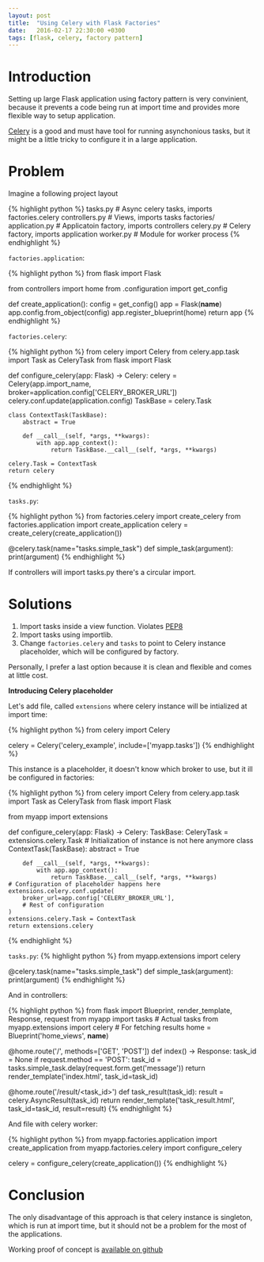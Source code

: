 ```yaml
---
layout: post
title:  "Using Celery with Flask Factories"
date:   2016-02-17 22:30:00 +0300
tags: [flask, celery, factory pattern]
---
```


# Introduction #

Setting up large Flask application using factory pattern is very convinient, because it prevents a code being run at import time and provides more flexible way to setup application. 

[Celery](http://docs.celeryproject.org/en/latest/getting-started/first-steps-with-celery.html) is a good and must have tool for running asynchonious tasks, but it might be a little tricky to configure it in a large application. 


# Problem #

Imagine a following project layout

{% highlight python %}
tasks.py             # Async celery tasks, imports factories.celery
controllers.py       # Views, imports tasks
factories/
    application.py   # Applicatoin factory, imports controllers
    celery.py        # Celery factory, imports application
worker.py            # Module for worker process
{% endhighlight %}

`factories.application`:

{% highlight python %}
from flask import Flask

from controllers import home
from .configuration import get_config

def create_application():
    config = get_config()
    app = Flask(__name__)
    app.config.from_object(config)
    app.register_blueprint(home)
    return app 
{% endhighlight %}

`factories.celery`:

{% highlight python %}
from celery import Celery
from celery.app.task import Task as CeleryTask
from flask import Flask


def configure_celery(app: Flask) -> Celery:
    celery = Celery(app.import_name,
                    broker=application.config['CELERY_BROKER_URL'])
    celery.conf.update(application.config)
    TaskBase = celery.Task

    class ContextTask(TaskBase):
        abstract = True

        def __call__(self, *args, **kwargs):
            with app.app_context():
                return TaskBase.__call__(self, *args, **kwargs)

    celery.Task = ContextTask
    return celery
{% endhighlight %}

`tasks.py`:

{% highlight python %}
from factories.celery import create_celery
from factories.application import create_application
celery = create_celery(create_application())


@celery.task(name="tasks.simple_task")
def simple_task(argument):
    print(argument)
{% endhighlight %}

If controllers will import tasks.py there's a circular import.


# Solutions #

1. Import tasks inside a view function. Violates [PEP8](http://legacy.python.org/dev/peps/pep-0008/#imports)
1. Import tasks using importlib.
1. Change `factories.celery` and `tasks` to point to Celery instance placeholder, which will be configured by factory. 

Personally, I prefer a last option because it is clean and flexible and comes at little cost.

**Introducing Celery placeholder**

Let's add file, called `extensions` where celery instance will be intialized at import time:

{% highlight python %}
from celery import Celery

celery = Celery('celery_example', include=['myapp.tasks'])
{% endhighlight %}

This instance is a placeholder, it doesn't know which broker to use, but it ill be configured in factories:

{% highlight python %}
from celery import Celery
from celery.app.task import Task as CeleryTask
from flask import Flask

from myapp import extensions

def configure_celery(app: Flask) -> Celery:
    TaskBase: CeleryTask = extensions.celery.Task
    # Initialization of instance is not here anymore
    class ContextTask(TaskBase):
        abstract = True

        def __call__(self, *args, **kwargs):
            with app.app_context():
                return TaskBase.__call__(self, *args, **kwargs)
    # Configuration of placeholder happens here
    extensions.celery.conf.update(
        broker_url=app.config['CELERY_BROKER_URL'],
        # Rest of configuration
    )
    extensions.celery.Task = ContextTask
    return extensions.celery
{% endhighlight %}

`tasks.py`:
{% highlight python %}
from myapp.extensions import celery

@celery.task(name="tasks.simple_task")
def simple_task(argument):
    print(argument)
{% endhighlight %}

And in controllers:

{% highlight python %}
from flask import Blueprint, render_template, Response, request
from myapp import tasks               # Actual tasks
from myapp.extensions import celery   # For fetching results
home = Blueprint('home_views', __name__)


@home.route('/', methods=['GET', 'POST'])
def index() -> Response:
    task_id = None
    if request.method == 'POST':
        task_id = tasks.simple_task.delay(request.form.get('message'))
    return render_template('index.html', task_id=task_id)


@home.route('/result/<task_id>')
def task_result(task_id):
    result = celery.AsyncResult(task_id)
    return render_template('task_result.html', task_id=task_id, result=result)
{% endhighlight %}

And file with celery worker:

{% highlight python %}
from myapp.factories.application import create_application
from myapp.factories.celery import configure_celery

celery = configure_celery(create_application())
{% endhighlight %}

# Conclusion #

The only disadvantage of this approach is that celery instance is singleton, which is run at import time, but it should not be a problem for the most of the applications.

Working proof of concept is [available on github](https://github.com/citizen-stig/celery-with-flask-factories)
